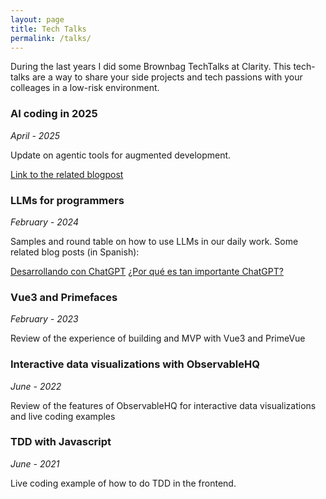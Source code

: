 ```yaml
---
layout: page
title: Tech Talks
permalink: /talks/
---
```


During the last years I did some Brownbag TechTalks at Clarity. This tech-talks are a way to share your side projects and tech passions with your colleages in a low-risk environment.

### AI coding in 2025

_April - 2025_

Update on agentic tools for augmented development.

[Link to the related blogpost](https://medium.com/clarityai-engineering/ai-assisted-coding-in-2025-6e800e4e61b5)

### LLMs for programmers

_February - 2024_

Samples and round table on how to use LLMs in our daily work. Some related blog posts (in Spanish):

[Desarrollando con ChatGPT](https://juanmirod.github.io/2023/04/16/trabajando-con-chat-gpt.html)
[¿Por qué es tan importante ChatGPT?](https://juanmirod.github.io/2023/03/26/chat-gpt.html)

### Vue3 and Primefaces

_February - 2023_

Review of the experience of building and MVP with Vue3 and PrimeVue

### Interactive data visualizations with ObservableHQ

_June - 2022_

Review of the features of ObservableHQ for interactive data visualizations and live coding examples

### TDD with Javascript

_June - 2021_

Live coding example of how to do TDD in the frontend.
